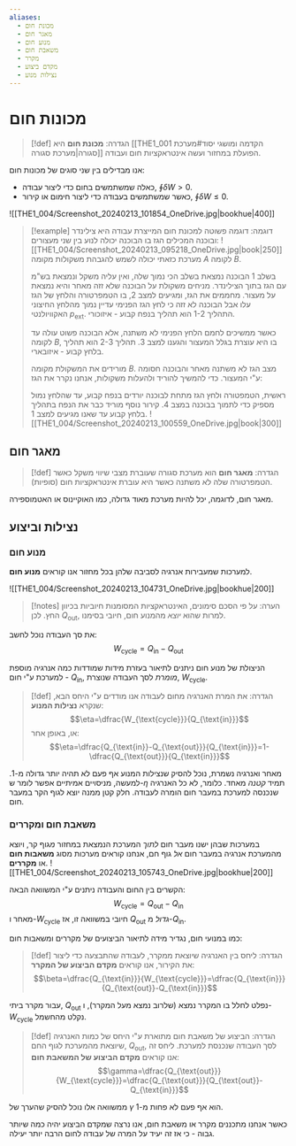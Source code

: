 ```yaml
---
aliases:
  - מכונת חום
  - מאגר חום
  - מנוע חום
  - משאבת חום
  - מקרר
  - מקדם ביצוע
  - נצילות מנוע
---
```


# מכונות חום
>[!def] הגדרה: 
 >**מכונת חום** היא [[THE1_001 הקדמה ומושגי יסוד#מערכת סגורה|מערכת סגורה]] הפועלת במחזור ועשה אינטראקציות חום ועבודה.

 אנו מבדילים בין שני סוגים של מכונות חום:
 - כאלה שמשתמשים בחום כדי ליצור עבודה, $\oint\delta W>0$.
 - כאשר שמשתמשים בעבודה כדי ליצור חימום או קירור, $\oint\delta W\leq 0$.

![[THE1_004/Screenshot_20240213_101854_OneDrive.jpg|bookhue|400]]
>[!example] דוגמה: 
 >דוגמה פשוטה למכונת חום המייצרת עבודה היא צילינדר ובוכנה המכילים הגז בו הבוכנה יכולה לנוע בין שני מעצורים:
 >![[THE1_004/Screenshot_20240213_095218_OneDrive.jpg|book|250]]
 >מערכת כזאתי יכולה לשמש להגבהת משקולות מקומה $A$ לקומה $B$.
 >
 >בשלב 1 הבוכנה נמצאת בשלב הכי נמוך שלה, ואין עליה משקל ונמצאת בש"מ עם הגז בתוך הצילינדר.
 >מניחים משקולת על הבוכנה שלא זזה מאחר והיא נמצאת על מעצור. מחממים את הגז, ומגיעים למצב 2, בו הטמפרטורה והלחץ של הגז עלו אבל הבוכנה לא זזה כי לחץ הגז הפנימי עדיין נמוך מהלחץ החיצוני האקוויולנטי $p_{\text{ext}}$.
 >התהליך 1-2 הוא תהליך בנפח קבוע - איזוכורי.
 >
 >כאשר ממשיכים לחמם הלחץ הפנימי לא משתנה, אלא הבוכנה פשוט עולה עד לקומה $B$, בו היא עוצרת בגלל המעצור והגענו למצב 3.
 >תהליך 2-3 הוא תהליך בלחץ קבוע - איזובארי.
 >
 >מורידים את המשקולת מקומה $B$. מצב הגז לא משתנה מאחר והבוכנה חסומה ע"י המעצור. כדי להמשיך להוריד ולהעלות משקולות, אנחנו נקרר את הגז:
 >
 >ראשית, הטמפטורה ולחץ הגז מתחת לבוכנה יורדים בנפח קבוע, עד שהלחץ נמול מספיק כדי לתמוך בבוכנה במצב 4. קירור נוסף מוריד כבר את הנפח בתהליך בלחץ קבוע עד שאנו מגיעים למצב 1.
 >![[THE1_004/Screenshot_20240213_100559_OneDrive.jpg|book|300]]
 
## מאגר חום
>[!def] הגדרה: 
 >**מאגר חום** הוא מערכת סגורה שעוברת מצבי שיווי משקל כאשר הטמפרטורה שלה לא משתנה כאשר היא עוברת אינטראקציות חום (סופיות).
 
 מאגר חום, לדוגמה, יכל להיות מערכת מאוד גדולה, כמו האוקיינוס או האטמוספירה.

## נצילות וביצוע

### מנוע חום

למערכות שמעבירות אנרגיה לסביבה שלהן בכל מחזור אנו קוראים **מנוע חום**. 

![[THE1_004/Screenshot_20240213_104731_OneDrive.jpg|bookhue|200]]

>[!notes] הערה: 
 >על פי הסכם סימונים, האינטראקציות המסומנות חיוביות בכיוון החץ. לכן $Q_{\text{out}}$, למרות שהוא *יוצא* מהמנוע חום, חיובי בסימנו.

את סך העבודה נוכל לחשב:
$$W_{\text{cycle}}=Q_{\text{in}}-Q_{\text{out}}$$

הניצולת של מנוע חום ניתנים לתיאור בעזרת מידות שמודדות כמה אנרגיה מוספת למערכת ע"י חום - $Q_{\text{in}}$, *מומרת* לסך העבודה שנוצרת, $W_{\text{cycle}}$. 

>[!def] הגדרה: 
 >את המרת האנרגיה מחום לעבודה אנו מודדים ע"י היחס הבא, שנקרא **נצילות המנוע**:
 >$$\eta=\dfrac{W_{\text{cycle}}}{Q_{\text{in}}}$$
 >או, באופן אחר:
 >$$\eta=\dfrac{Q_{\text{in}}-Q_{\text{out}}}{Q_{\text{in}}}=1-\dfrac{Q_{\text{out}}}{Q_{\text{in}}}$$

מאחר ואנרגיה נשמרת, נוכל להסיק שנצילות המנוע אף פעם לא תהיה יותר גדולה מ-$1$. למעשה, מניסויים אמיתיים אפשר לומר ש-$\eta$ תמיד *קטנה* מאחד. כלומר, לא כל האנרגיה שנכנסה למערכת במעבר חום הומרה לעבודה. חלק קטן ממנה יוצא לגוף הקר במעבר חום.

### משאבת חום ומקררים
 במערכות שבהן ישנו מעבר חום *לתוך* המערכת הנמצאת במחזור *מ*גוף קר, ויוצא מהמערכת אנרגיה במעבר חום *אל* גוף חם, אנחנו קוראים מערכות מסוג **משאבות חום** או **מקררים**.
 ![[THE1_004/Screenshot_20240213_105743_OneDrive.jpg|bookhue|200]]

הקשרים בין החום והעבודה ניתנים ע"י המשוואה הבאה:
$$W_{\text{cycle}}=Q_{\text{out}}-Q_{\text{in}}$$
מאחר ו-$W_{\text{cycle}}$ חיובי במשוואה זו, אז $Q_{\text{out}}$ *גדול* מ-$Q_{\text{in}}$.

כמו במנועי חום, נגדיר מידה לתיאור הביצועים של מקררים ומשאבות חום:
>[!def] הגדרה: 
 >ליחס בין האנרגיה שיוצאת ממקרר, לעבודה שהתבצעה כדי ליצור את הקירור, אנו קוראים **מקדם הביצוע של המקרר**:
 >$$\beta=\dfrac{Q_{\text{in}}}{W_{\text{cycle}}}=\dfrac{Q_{\text{in}}}{Q_{\text{out}}-Q_{\text{in}}}$$
 
עבור מקרר ביתי, $Q_{\text{out}}$ נפלט לחלל בו המקרר נמצא (שלרוב נמצא מעל המקרר), ו-$W_{\text{cycle}}$ נקלט מהחשמל.

>[!def] הגדרה: 
 >הביצוע של משאבת חום מתוארת ע"י היחס של כמות האנרגיה שיוצאת מהמערכת לגוף החם, $Q_{\text{out}}$, לסך העבודה שנכנסת למערכת. ליחס זה אנו קוראים **מקדם הביצוע של המשאבת חום**:
 >$$\gamma=\dfrac{Q_{\text{out}}}{W_{\text{cycle}}}=\dfrac{Q_{\text{out}}}{Q_{\text{out}}-Q_{\text{in}}}$$

ממשוואה אלו נוכל להסיק שהערך של $\gamma$ הוא אף פעם לא פחות מ-$1$.

כאשר אנחנו מתכננים מקרר או משאבת חום, אנו נרצה שמקדם הביצוע יהיה כמה שיותר גבוה - כי אז זה יעיד על המרה של עבודה לחום הרבה יותר יעילה.

